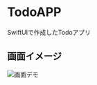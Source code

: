 # TodoAPP

SwiftUIで作成したTodoアプリ

## 画面イメージ

![画面デモ](https://user-images.githubusercontent.com/38929478/109610447-20191380-7b70-11eb-8460-1d93c96a57a8.gif)
